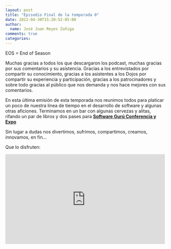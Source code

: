 ```yaml
---
layout: post
title: "Episodio Final de la temporada 0"
date: 2012-04-30T15:20:52-05:00
author:
  name: José Juan Reyes Zuñiga
comments: true
categories: 
---
```


EOS = End of Season

Muchas gracias a todos los que descargaron los podcast, muchas gracias por sus comentarios y su asistencia.
Gracias a los entrevistados por compartir su conocimiento, gracias a los asistentes a los Dojos por compartir su experiencia y participación, gracias a los patrocinadores y sobre todo gracias al público que nos demanda y nos hace mejores con sus comentarios.

En esta última emisión de esta temporada nos reunimos todos para platicar un poco de nuestra línea de tiempo en el desarrollo de software y algunas otras aficiones. Terminamos en un bar con algunas cervezas y alitas, rifando un par de libros y dos pases para <strong><a href="http://www.sg.com.mx/sgce/2012/">Software Gurú Conferencia y Expo</a></strong>

Sin lugar a dudas nos divertimos, sufrimos, compartimos, creamos, innovamos, en fin...

Que lo disfruten:

<iframe src="http://player.vimeo.com/video/41325296" height="281" width="500" allowfullscreen="" frameborder="0"></iframe>